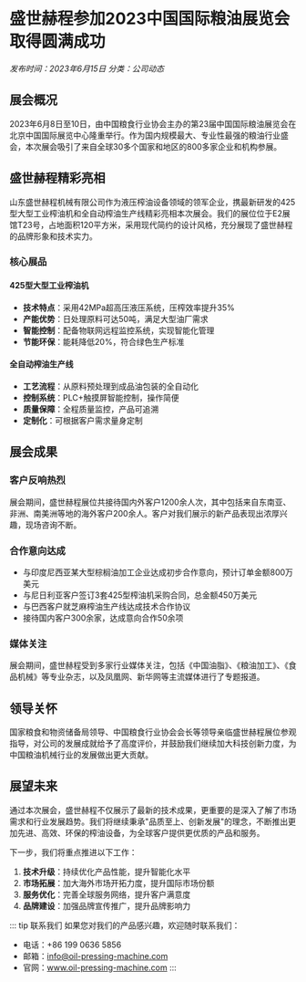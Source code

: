 # 盛世赫程参加2023中国国际粮油展览会取得圆满成功

*发布时间：2023年6月15日*
*分类：公司动态*

## 展会概况

2023年6月8日至10日，由中国粮食行业协会主办的第23届中国国际粮油展览会在北京中国国际展览中心隆重举行。作为国内规模最大、专业性最强的粮油行业盛会，本次展会吸引了来自全球30多个国家和地区的800多家企业和机构参展。

## 盛世赫程精彩亮相

山东盛世赫程机械有限公司作为液压榨油设备领域的领军企业，携最新研发的425型大型工业榨油机和全自动榨油生产线精彩亮相本次展会。我们的展位位于E2展馆T23号，占地面积120平方米，采用现代简约的设计风格，充分展现了盛世赫程的品牌形象和技术实力。

### 核心展品

#### 425型大型工业榨油机
- **技术特点**：采用42MPa超高压液压系统，压榨效率提升35%
- **产能优势**：日处理原料可达50吨，满足大型油厂需求
- **智能控制**：配备物联网远程监控系统，实现智能化管理
- **节能环保**：能耗降低20%，符合绿色生产标准

#### 全自动榨油生产线
- **工艺流程**：从原料预处理到成品油包装的全自动化
- **控制系统**：PLC+触摸屏智能控制，操作简便
- **质量保障**：全程质量监控，产品可追溯
- **定制化**：可根据客户需求量身定制

## 展会成果

### 客户反响热烈
展会期间，盛世赫程展位共接待国内外客户1200余人次，其中包括来自东南亚、非洲、南美洲等地的海外客户200余人。客户对我们展示的新产品表现出浓厚兴趣，现场咨询不断。

### 合作意向达成
- 与印度尼西亚某大型棕榈油加工企业达成初步合作意向，预计订单金额800万美元
- 与尼日利亚客户签订3套425型榨油机采购合同，总金额450万美元
- 与巴西客户就芝麻榨油生产线达成技术合作协议
- 接待国内客户300余家，达成意向合作50余项

### 媒体关注
展会期间，盛世赫程受到多家行业媒体关注，包括《中国油脂》、《粮油加工》、《食品机械》等专业杂志，以及凤凰网、新华网等主流媒体进行了专题报道。

## 领导关怀

国家粮食和物资储备局领导、中国粮食行业协会会长等领导亲临盛世赫程展位参观指导，对公司的发展成就给予了高度评价，并鼓励我们继续加大科技创新力度，为中国粮油机械行业的发展做出更大贡献。

## 展望未来

通过本次展会，盛世赫程不仅展示了最新的技术成果，更重要的是深入了解了市场需求和行业发展趋势。我们将继续秉承"品质至上、创新发展"的理念，不断推出更加先进、高效、环保的榨油设备，为全球客户提供更优质的产品和服务。

下一步，我们将重点推进以下工作：

1. **技术升级**：持续优化产品性能，提升智能化水平
2. **市场拓展**：加大海外市场开拓力度，提升国际市场份额
3. **服务优化**：完善全球服务网络，提升客户满意度
4. **品牌建设**：加强品牌宣传推广，提升品牌影响力

::: tip 联系我们
如果您对我们的产品感兴趣，欢迎随时联系我们：
- 电话：+86 199 0636 5856
- 邮箱：info@oil-pressing-machine.com
- 官网：www.oil-pressing-machine.com
:::